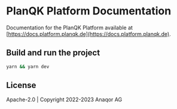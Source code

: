 # PlanQK Platform Documentation

Documentation for the PlanQK Platform available at [https://docs.platform.planqk.de](https://docs.platform.planqk.de).

## Build and run the project

```bash
yarn && yarn dev
```

## License

Apache-2.0 | Copyright 2022-2023 Anaqor AG
